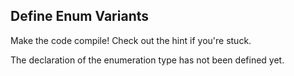 ## Define Enum Variants

Make the code compile! Check out the hint if you're stuck.

<div class="hint">The declaration of the enumeration type has not been defined yet.</div>

